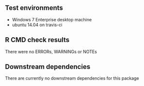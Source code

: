 ## Test environments
* Windows 7 Enterprise desktop machine
* ubuntu 14.04 on travis-ci

## R CMD check results
There were no ERRORs, WARNINGs or NOTEs

## Downstream dependencies
There are currently no downstream dependencies for this package
